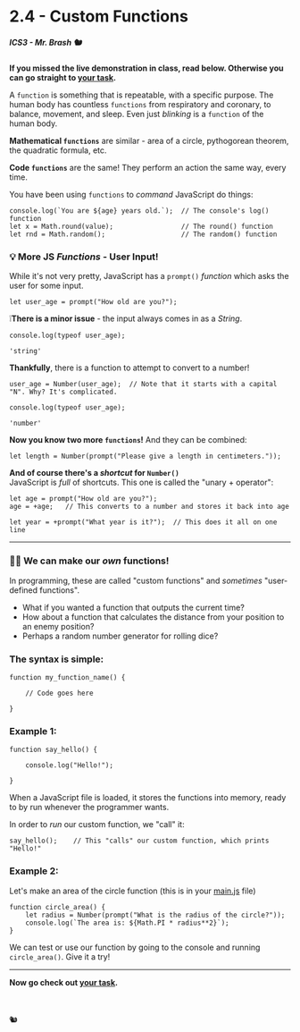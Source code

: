 # 2.4 - Custom Functions

##### ICS3 - Mr. Brash 🐿️

**If you missed the live demonstration in class, read below. Otherwise you can go straight to [your task](./YOUR_TASK.md).**

A `function` is something that is repeatable, with a specific purpose. The human body has countless `functions` from respiratory and coronary, to balance, movement, and sleep. Even just _blinking_ is a `function` of the human body.

**Mathematical `functions`** are similar - area of a circle, pythogorean theorem, the quadratic formula, etc.

**Code `functions`** are the same! They perform an action the same way, every time.

You have been using `functions` to _command_ JavaScript do things:
```JS
console.log(`You are ${age} years old.`);  // The console's log() function
let x = Math.round(value);                 // The round() function
let rnd = Math.random();                   // The random() function
```

### 💡 More JS _Functions_ - User Input!

While it's not very pretty, JavaScript has a `prompt()` _function_ which asks the user for some input.

```JS
let user_age = prompt("How old are you?");
```

❕**There is a minor issue** - the input always comes in as a _String_.
```JS
console.log(typeof user_age);

'string'
```

**Thankfully**, there is a function to attempt to convert to a number!
```JS
user_age = Number(user_age);  // Note that it starts with a capital "N". Why? It's complicated.

console.log(typeof user_age);

'number'
```

**Now you know two more `functions`!** And they can be combined:
```JS
let length = Number(prompt("Please give a length in centimeters."));
```

**And of course there's a _shortcut_ for `Number()`**  
JavaScript is _full_ of shortcuts. This one is called the "unary + operator":
```JS
let age = prompt("How old are you?");
age = +age;   // This converts to a number and stores it back into age

let year = +prompt("What year is it?");  // This does it all on one line
```

---

### 🙌🏻 We can make our _own_ functions!

In programming, these are called "custom functions" and _sometimes_ "user-defined functions".

- What if you wanted a function that outputs the current time?
- How about a function that calculates the distance from your position to an enemy position?
- Perhaps a random number generator for rolling dice?

### The syntax is simple:
```JS
function my_function_name() {

    // Code goes here

}
```

### Example 1:
```JS
function say_hello() {

    console.log("Hello!");

}
```

When a JavaScript file is loaded, it stores the functions into memory, ready to by run whenever the programmer wants.

In order to _run_ our custom function, we "call" it:
```JS
say_hello();    // This "calls" our custom function, which prints "Hello!"
```

### Example 2:
Let's make an area of the circle function (this is in your [main.js](./main.js) file)
```JS
function circle_area() {
    let radius = Number(prompt("What is the radius of the circle?"));
    console.log(`The area is: ${Math.PI * radius**2}`);
}
```

We can test or use our function by going to the console and running `circle_area()`. Give it a try!


---

**Now go check out [your task](./YOUR_TASK.md).**

<br>
<br>
🐿️

